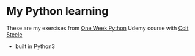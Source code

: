 # My Python learning

These are my exercises from [One Week Python](https://www.udemy.com/course/one-week-python) Udemy course with [Colt Steele](https://www.udemy.com/course/mastering-openai/#instructor-1)

- built in Python3
